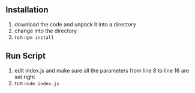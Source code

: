 ## Installation

1. download the code and unpack it into a directory
2. change into the directory
3. run ```npm install```

## Run Script

1. edit index.js and make sure all the parameters from line 8 to line 16 are set right
2. run ```node index.js```